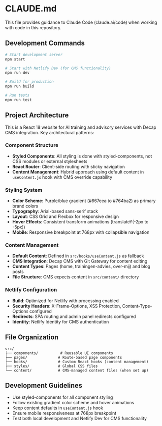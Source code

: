 # CLAUDE.md

This file provides guidance to Claude Code (claude.ai/code) when working with code in this repository.

## Development Commands

```bash
# Start development server
npm start

# Start with Netlify Dev (for CMS functionality)
npm run dev

# Build for production
npm run build

# Run tests
npm run test
```

## Project Architecture

This is a React 18 website for AI training and advisory services with Decap CMS integration. Key architectural patterns:

### Component Structure
- **Styled Components**: All styling is done with styled-components, not CSS modules or external stylesheets
- **React Router**: Client-side routing with sticky navigation
- **Content Management**: Hybrid approach using default content in `useContent.js` hook with CMS override capability

### Styling System
- **Color Scheme**: Purple/blue gradient (#667eea to #764ba2) as primary brand colors
- **Typography**: Arial-based sans-serif stack
- **Layout**: CSS Grid and Flexbox for responsive design
- **Hover Effects**: Consistent transform animations (translateY(-2px to -5px))
- **Mobile**: Responsive breakpoint at 768px with collapsible navigation

### Content Management
- **Default Content**: Defined in `src/hooks/useContent.js` as fallback
- **CMS Integration**: Decap CMS with Git Gateway for content editing
- **Content Types**: Pages (home, trainingen-advies, over-mij) and blog posts
- **File Structure**: CMS expects content in `src/content/` directory

### Netlify Configuration
- **Build**: Optimized for Netlify with processing enabled
- **Security Headers**: X-Frame-Options, XSS Protection, Content-Type-Options configured
- **Redirects**: SPA routing and admin panel redirects configured
- **Identity**: Netlify Identity for CMS authentication

## File Organization

```
src/
├── components/          # Reusable UI components
├── pages/              # Route-based page components  
├── hooks/              # Custom React hooks (content management)
├── styles/             # Global CSS files
└── content/            # CMS-managed content files (when set up)
```

## Development Guidelines

- Use styled-components for all component styling
- Follow existing gradient color scheme and hover animations
- Keep content defaults in `useContent.js` hook
- Ensure mobile responsiveness at 768px breakpoint
- Test both local development and Netlify Dev for CMS functionality